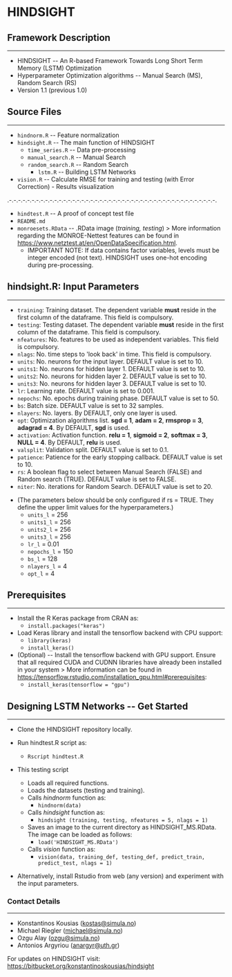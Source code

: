 # HINDSIGHT #

## Framework Description ##
-----------------------------------------------
* HINDSIGHT -- An R-based Framework Towards Long Short Term Memory (LSTM) Optimization 
* Hyperparameter Optimization algorithms -- Manual Search (MS), Random Search (RS)
* Version 1.1 (previous 1.0)

## Source Files ##
-----------------------------------------------
* `hindnorm.R` -- Feature normalization
* `hindsight.R` -- The main function of HINDSIGHT
	* `time_series.R` -- Data pre-processing
	* `manual_search.R` -- Manual Search 
	* `random_search.R` -- Random Search
		* `lstm.R` -- Building LSTM Networks
* `vision.R` -- Calculate RMSE for training and testing (with Error Correction) - Results visualization 

.-.-.-.-.-.-.-.-.-.-.-.-.-.-.-.-.-.-.-.-.-.-.-.-.-.-.-.-.-.-.-.-.-.-.-.-.-.-.-.-.-.-.-.-.-.-.

* `hindtest.R` -- A proof of concept test file
* `README.md`
* `monroesets.RData` -- .RData image (*training, testing*) > More information regarding the MONROE-Nettest features can be found in https://www.netztest.at/en/OpenDataSpecification.html.
	* IMPORTANT NOTE: If data contains factor variables, levels must be integer encoded (not text). HINDSIGHT uses one-hot encoding during pre-processing.


## hindsight.R: Input Parameters ##
-----------------------------------------------
- `training`: Training dataset. The dependent variable **must** reside in the first column of the dataframe. This field is compulsory. 
- `testing`: Testing dataset. The dependent variable **must** reside in the first column of the dataframe. This field is compulsory. 
- `nfeatures`: No. features to be used as independent variables. This field is compulsory.
- `nlags`: No. time steps to 'look back' in time. This field is compulsory.
- `units`: No. neurons for the input layer. DEFAULT value is set to 10.
- `units1`: No. neurons for hidden layer 1. DEFAULT value is set to 10.
- `units2`: No. neurons for hidden layer 2. DEFAULT value is set to 10.
- `units3`: No. neurons for hidden layer 3. DEFAULT value is set to 10.
- `lr`: Learning rate. DEFAULT value is set to 0.001.
- `nepochs`: No. epochs during training phase. DEFAULT value is set to 50.
- `bs`: Batch size. DEFAULT value is set to 32 samples.
- `nlayers`: No. layers. By DEFAULT, only one layer is used.
- `opt`: Optimization algorithms list. **sgd = 1**, **adam = 2**, **rmsprop = 3**, **adagrad = 4**. By DEFAULT, **sgd** is used.
- `activation`: Activation function. **relu = 1**, **sigmoid = 2**, **softmax = 3**, **NULL = 4**. By DEFAULT, **relu** is used.
- `valsplit`: Validation split. DEFAULT value is set to 0.1.
- `patience`: Patience for the early stopping callback. DEFAULT value is set to 10.
- `rs`: A boolean flag to select between Manual Search (FALSE) and Random search (TRUE). DEFAULT value is set to FALSE.
- `niter`: No. iterations for Random Search. DEFAULT value is set to 20.
* (The parameters below should be only configured if rs = TRUE. They define the upper limit values for the hyperparameters.)
	- `units_l` = 256 
	- `units1_l` = 256 
	- `units2_l` = 256 
	- `units3_l` = 256
	- `lr_l` = 0.01 
	- `nepochs_l` = 150
	- `bs_l` = 128 
	- `nlayers_l` = 4
	- `opt_l` = 4

## Prerequisites ##
-----------------------------------------------
* Install the R Keras package from CRAN as: 
	* `install.packages("keras")`
* Load Keras library and install the tensorflow backend with CPU support:
	* `library(keras)`
	* `install_keras()`
* (Optional) -- Install the tensorflow backend with GPU support. Ensure that all required CUDA and CUDNN libraries have already been installed in your system > More information can be found in https://tensorflow.rstudio.com/installation_gpu.html#prerequisites:
	* `install_keras(tensorflow = "gpu")`

## Designing LSTM Networks -- Get Started ##
-----------------------------------------------
* Clone the HINDSIGHT repository locally.
* Run hindtest.R script as:
	* `Rscript hindtest.R`
* This testing script 
	* Loads all required functions.
	* Loads the datasets (testing and training).
	* Calls *hindnorm* function as:
		* `hindnorm(data)`
	* Calls *hindsight* function as:
		* `hindsight (training, testing, nfeatures = 5, nlags = 1)`
	* Saves an image to the current directory as HINDSIGHT_MS.RData. The image can be loaded as follows:
		* `load('HINDSIGHT_MS.RData')`
	* Calls *vision* function as: 
		* `vision(data, training_def, testing_def, predict_train, predict_test, nlags = 1)`

* Alternatively, install Rstudio from web (any version) and experiment with the input parameters.

### Contact Details ###
-----------------------------------------------
* Konstantinos Kousias (kostas@simula.no)
* Michael Riegler (michael@simula.no)
* Ozgu Alay (ozgu@simula.no)
* Antonios Argyriou (anargyr@uth.gr)

For updates on HINDSIGHT visit: https://bitbucket.org/konstantinoskousias/hindsight
